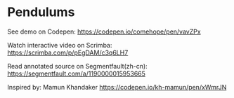 # Pendulums

See demo on Codepen: https://codepen.io/comehope/pen/vavZPx

Watch interactive video on Scrimba: https://scrimba.com/p/pEgDAM/c3q6LH7

Read annotated source on Segmentfault(zh-cn): https://segmentfault.com/a/1190000015953665

Inspired by: Mamun Khandaker https://codepen.io/kh-mamun/pen/xWmrJN
